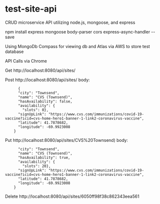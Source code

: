 # test-site-api
CRUD microservice API utilizing node.js, mongoose, and express

  npm install express mongoose body-parser cors express-async-handler --save

Using MongoDb Compass for viewing db and Atlas via AWS to store test database

API Calls via Chrome

Get http://localhost:8080/api/sites/

Post http://localhost:8080/api/sites/
body: 
```
      {
      "city": "Townsend",
      "name": "CVS (Townsend)",
      "hasAvailability": false,
      "availability": {
      	"slots": 0},
      "signUpLink": "https://www.cvs.com/immunizations/covid-19-vaccine?icid=cvs-home-hero1-banner-1-link2-coronavirus-vaccine",
      "latitude": 41.7878682,
      "longitude": -69.9923008
    }
```
    
Put http://localhost:8080/api/sites/CVS%20Townsend)
body: 
```   {
      "city": "Townsend",
      "name": "CVS (Townsend)",
      "hasAvailability": true,
      "availability": {
      	"slots": 20},
      "signUpLink": "https://www.cvs.com/immunizations/covid-19-vaccine?icid=cvs-home-hero1-banner-1-link2-coronavirus-vaccine",
      "latitude": 41.7878682,
      "longitude": -69.9923008
    } 
```
    
Delete http://localhost:8080/api/sites/6050ff98f38c862343eea561

